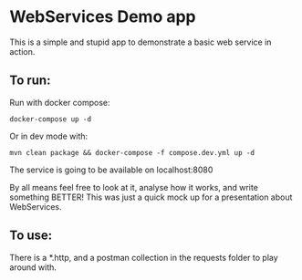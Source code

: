 # WebServices Demo app

This is a simple and stupid app to demonstrate a basic web service in action.

## To run:

Run with docker compose:
```
docker-compose up -d
```
Or in dev mode with:
```
mvn clean package && docker-compose -f compose.dev.yml up -d
```

The service is going to be available on localhost:8080

By all means feel free to look at it, analyse how it works, and write something
BETTER! This was just a quick mock up for a presentation about WebServices.

## To use:

There is a *.http, and a postman collection in the requests folder to play around
with.

